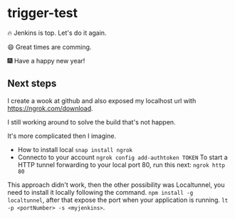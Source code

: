 # trigger-test

🔥 Jenkins is top.
Let's do it again.

:smile: Great times are comming.

🎆 Have a happy new year!

## Next steps

I create a wook at github and also exposed my localhost url with https://ngrok.com/download.

I still working around to solve the build that's not happen.

It's more complicated then I imagine.

- How to install local
`snap install ngrok`
- Connecto to your account
`ngrok config add-authtoken TOKEN`
To start a HTTP tunnel forwarding to your local port 80, run this next:
`ngrok http 80`

This approach didn't work, then the other possibility was Localtunnel, you need to install it locally following the command. `npm install -g localtunnel`, after that expose the port when your application is running. `lt -p <portNumber> -s <myjenkins>`.